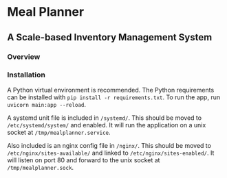 # Meal Planner

## A Scale-based Inventory Management System

### Overview



### Installation

A Python virtual environment is recommended. The Python requirements can be installed with `pip install -r requirements.txt`. To run the app, run `uvicorn main:app --reload`.

A systemd unit file is included in `/systemd/`. This should be moved to `/etc/systemd/system/` and enabled. It will run the application on a unix socket at `/tmp/mealplanner.service`.

Also included is an nginx config file in `/nginx/`. This should be moved to `/etc/nginx/sites-available/` and linked to `/etc/nginx/sites-enabled/`. It will listen on port 80 and forward to the unix socket at `/tmp/mealplanner.sock`.
